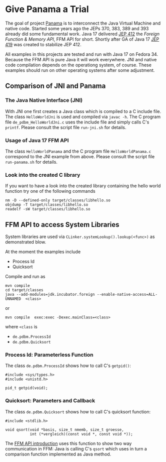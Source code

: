 # Give Panama a Trial

The goal of project [Panama](https://openjdk.java.net/projects/panama/) is to interconnect
the Java Virtual Machine and native code. Started some years ago the JEPs 370, 383, 389 and 393
already did some fundamental work. Java 17 delivered [JEP 412](https://openjdk.java.net/jeps/412)
the *Foreign Function & Memory API*, FFM API for short. Shortly after GA of Java 17 
[JEP 419](https://openjdk.java.net/jeps/419) was created to stabilize JEP 412.

All examples in this projects are tested and run with Java 17 on Fedora 34. Because the FFM API 
is pure Java it will work everywhere. JNI and native code compilation depends on the operationg 
system, of course. These examples should run on other operating systems after some adjustment.


## Comparison of JNI and Panama


### The Java Native Interface (JNI)

With JNI one first creates a Java class which is compiled to a C include file. The class
``HelloWorldJni`` is used and compiled via ``javac -h``. The C program file ``de_pdbm_HelloWorldJni.c``
uses the include file and simply calls C's ``printf``. Please consult the script file ``run-jni.sh``
for details.


### Usage of Java 17 FFM API

The class ``HelloWorldPanama`` and the C program file ``HelloWorldPanama.c`` correspond to the
JNI example from above. Please consult the script file ``run-panama.sh`` for details.


### Look into the created C library

If you want to have a look into the created library containing the hello world function try
one of the following commands

```
nm -D --defined-only target/classes/libhello.so
objdump -T target/classes/libhello.so
readelf -sW target/classes/libhello.so
```


## FFM API to access System Libraries

System libraries are used via ``CLinker.systemLookup().lookup(<func>)`` as demonstrated blow.

At the moment the examples include

* Process Id
* Quicksort

Compile and run as

```
mvn compile
cd target/classes
java --add-modules=jdk.incubator.foreign --enable-native-access=ALL-UNNAMED  <class>
```

or

```
mvn compile  exec:exec -Dexec.mainClass=<class>
```

where ``<class`` is

* ``de.pdbm.ProcessId``
* ``de.pdbm.Quicksort``


### Process Id: Parameterless Function

The class ``de.pdbm.ProcessId`` shows how to call C's ``getpid()``:

```
#include <sys/types.h>
#include <unistd.h>

pid_t getpid(void);
```
 

### Quicksort: Parameters and Callback

The class ``de.pdbm.Quicksort`` shows how to call C's quicksort function:

```
#include <stdlib.h>

void qsort(void *basis, size_t nmemb, size_t groesse,
           int (*vergleich)(const void *, const void *));
```

The [FFM API introduction](https://github.com/openjdk/panama-foreign/blob/foreign-jextract/doc/panama_ffi.md)
uses this function to show two way communication in FFM: Java is calling C's ``qsort`` which
uses in turn a comparison function implemented as Java method.


